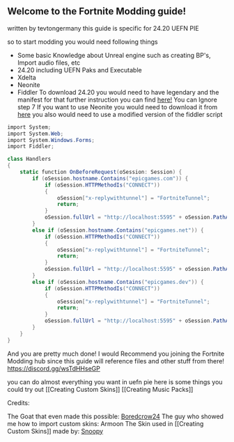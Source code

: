 ## Welcome to the Fortnite Modding guide! 
written by tevtongermany
this guide is specific for 24.20 UEFN PIE

so to start modding you would need following things
- Some basic Knowledge about Unreal engine such as creating BP's, Import audio files, etc
- 24.20 including UEFN Paks and Executable
- Xdelta
- Neonite
- Fiddler
To download 24.20 you would need to have legendary and the manifest for that further instruction you can find [here!](https://github.com/bc2424/UEFN-PIE) You can Ignore step 7 If you want to use Neonite you would need to download it from [here](https://github.com/HybridFNBR/Neonite) you also would need to use a modified version of the fiddler script

```c#
import System;
import System.Web;
import System.Windows.Forms;
import Fiddler;

class Handlers
{ 
    static function OnBeforeRequest(oSession: Session) {
        if (oSession.hostname.Contains("epicgames.com")) {
            if (oSession.HTTPMethodIs("CONNECT"))
            {
                oSession["x-replywithtunnel"] = "FortniteTunnel";
                return;
            }
            oSession.fullUrl = "http://localhost:5595" + oSession.PathAndQuery;
        }
        else if (oSession.hostname.Contains("epicgames.net")) {
            if (oSession.HTTPMethodIs("CONNECT"))
            {
                oSession["x-replywithtunnel"] = "FortniteTunnel";
                return;
            }
            oSession.fullUrl = "http://localhost:5595" + oSession.PathAndQuery;
        }
        else if (oSession.hostname.Contains("epicgames.dev")) {
            if (oSession.HTTPMethodIs("CONNECT"))
            {
                oSession["x-replywithtunnel"] = "FortniteTunnel";
                return;
            }
            oSession.fullUrl = "http://localhost:5595" + oSession.PathAndQuery;
        }
    }
}
```

And you are pretty much done!
I would Recommend you joining the Fortnite Modding hub since this guide will reference files and other stuff from there!
https://discord.gg/wsTdHHseGP

you can do almost everything you want in uefn pie here is some things you could try out
[[Creating Custom Skins]]
[[Creating Music Packs]]

Credits:

The Goat that even made this possible: [Boredcrow24](https://x.com/boredcrow24)
The guy who showed me how to import custom skins: Armoon
The Skin used in [[Creating Custom Skins]] made by: [Snoopy](https://x.com/Snoopity_Dog420)
